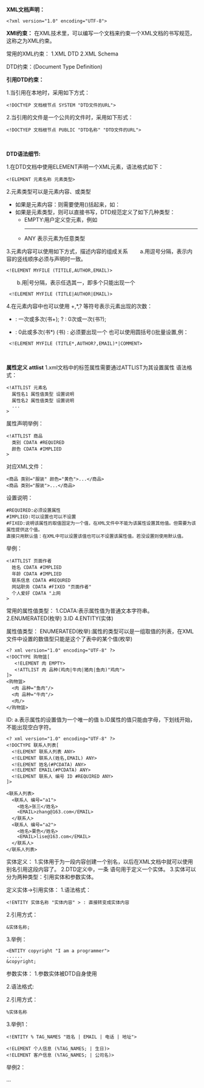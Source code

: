 **XML文档声明：**
```
<?xml version="1.0" encoding="UTF-8">
```

**XMl约束：**
在XML技术里，可以编写一个文档来约束一个XML文档的书写规范，这称之为XML约束。

常用的XML约束：
   1.XML DTD
   2.XML Schema
   
DTD约束：(Document Type Definition)

**引用DTD约束：**

1.当引用在本地时，采用如下方式：
```
<!DOCTYEP 文档根节点 SYSTEM "DTD文件的URL">
```
2.当引用的文件是一个公共的文件时，采用如下形式：
```
<!DOCTYEP 文档根节点 PUBLIC "DTD名称" "DTD文件的URL">
```
<br/>

**DTD语法细节:**

1.在DTD文档中使用ELEMENT声明一个XML元素，语法格式如下：

```
<!ELEMENT 元素名称 元素类型>
```

2.元素类型可以是元素内容、或类型
 - 如果是元素内容：则需要使用()括起来，如：
    <!ELEMENT 书架(书名,作者,售价)>
    <!ELEMENT 书名(#PCDATA)>
 - 如果是元素类型，则可以直接书写，DTD规范定义了如下几种类型：
     - EMPTY:用户定义空元素，例如<br/><hr/>
     - ANY 表示元素为任意类型
     
3.元素内容可以使用如下方式，描述内容的组成关系
 　　a.用逗号分隔，表示内容的竖线顺序必须与声明时一致。
 ```
 <!ELEMENT MYFILE (TITILE,AUTHOR,EMAIL)>
 ``` 
 　　b.用|号分隔，表示任选其一，即多个只能出现一个
 ```
  <!ELEMENT MYFILE (TITLE|AUTHOR|EMAIL)>
 ``` 
 
 4.在元素内容中也可以使用 +,*,? 等符号表示元素出现的次数：
  + : 一次或多次(书+);
  ? : 0次或一次(书?);
  * : 0此或多次(书*)
  (书) : 必须要出现一个
也可以使用圆括号()批量设置,例：
 ```
  <!ELEMENT MYFILE (TITLE*,AUTHOR?,EMAIL)*|COMMENT>
 ``` 
<br/> 

**属性定义 attlist**
1.xml文档中的标签属性需要通过ATTLIST为其设置属性
 语法格式：
  ```
  <!ATTLIST 元素名
    属性名1 属性值类型 设置说明
    属性名2 属性值类型 设置说明
    ...
  >
  ``` 
  属性声明举例：
  ```
  <!ATTLIST 商品
    类别 CDATA #REQUIRED
    颜色 CDATA #IMPLIED
  >
  ```
  对应XML文件：
  ```
  <商品 类别="服装" 颜色="黄色">...</商品>
  <商品 类别="服装">...</商品>
  ```

设置说明：
```
#REQUIRED:必须设置属性
#IMPLIED:可以设置也可以不设置
#FIXED:说明该属性的取值固定为一个值，在XML文件中不能为该属性设置其他值。但需要为该属性提供这个值。
直接只用默认值：在XML中可以设置该值也可以不设置该属性值。若没设置则使用默认值。
```

举例：
```
<!ATTLIST 页面作者
  姓名 CDATA #IMPLIED
  年龄 CDATA #IMPLIED
  联系信息 CDATA #REQURED
  网站职务 CDATA #FIXED "页面作者"
  个人爱好 CDATA "上网
>
```

常用的属性值类型：
1.CDATA:表示属性值为普通文本字符串。
2.ENUMERATED(枚举)
3.ID
4.ENTITY(实体)


属性值类型：
ENUMERATED(枚举):属性的类型可以是一组取值的列表，在XML文件中设置的数值型只能是这个了表中的某个值(枚举)
```
<? xml version="1.0" encoding="UTF-8" ?>
<!DOCTYPE 购物篮[
   <!ELEMENT 肉 EMPTY>
   <!ATTLIST 肉 品种(鸡肉|牛肉|猪肉|鱼肉)"鸡肉">
]>
<购物篮>
  <肉 品种="鱼肉"/>
  <肉 品种="牛肉"/>
  <肉/>
</购物篮>
```

ID:
a.表示属性的设置值为一个唯一的值
b.ID属性的值只能由字母，下划线开始，不能出现空白字符。
```
<? xml version="1.0" encoding="UTF-8" ?>
<!DOCTYPE 联系人列表[
  <!ELEMENT 联系人列表 ANY>
  <!ELEMENT 联系人(姓名,EMAIL) ANY>
  <!ELEMENT 姓名(#PCDATA) ANY>
  <!ELEMENT EMAIL(#PCDATA) ANY>
  <!ELEMENT 联系人 编号 ID #REQUIRED ANY>
]>

<联系人列表>
  <联系人 编号="a1"> 
    <姓名>张三</姓名>
    <EMAIL>zhang@163.com</EMAIL>
  </联系人>  
  <联系人 编号="a2"> 
    <姓名>栗色</姓名>
    <EMAIL>lise@163.com</EMAIL>
  </联系人>
</联系人列表>

```

实体定义：
1.实体用于为一段内容创建一个别名，以后在XML文档中就可以使用别名引用这段内容了。
2.DTD定义中，一条 <!ENTITY ...> 语句用于定义一个实体。
3.实体可以分为两种类型：引用实体和参数实体。

定义实体→引用实体：
1.语法格式：
```
<!ENTITY 实体名称 "实体内容" > : 直接转变成实体内容
```

2.引用方式：
 ```
 &实体名称;
 ```
 
3.举例：
```
<ENTITY copyright "I am a programmer">
......
&copyright;
```

参数实体：
1.参数实体被DTD自身使用

2.语法格式:
<!ENTITY % 实体名称 "实体内容>

2.引用方式：
```
%实体名称
```

3.举例1：
```
<!ENTITY % TAG_NAMES "姓名 | EMAIL | 电话 | 地址">

<!ELEMENT 个人信息 (%TAG_NAMES; | 生日)>
<!ELEMENT 客户信息 (%TAG_NAMES; | 公司名)>
```

举例2：
<!ENTITY % common.attributes
  "id ID #IMPLIED
  account CDATA #REQUIRED "
>

...
<!ATTLIST purchaseOrder %common.attributes;>
<!ATTLIST item %common.attributes;>





